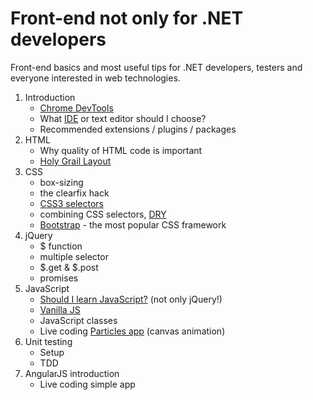 # Front-end not only for .NET developers
Front-end basics and most useful tips for .NET developers, testers and everyone interested in web technologies.

1. Introduction
   * [Chrome DevTools](https://developer.chrome.com/devtools)
   * What [IDE](https://en.wikipedia.org/wiki/Integrated_development_environment) or text editor should I choose?
   * Recommended extensions / plugins / packages
2. HTML
   * Why quality of HTML code is important
   * [Holy Grail Layout](https://en.wikipedia.org/wiki/Holy_Grail_(web_design))
3. CSS
   * box-sizing
   * the clearfix hack
   * [CSS3 selectors](http://caniuse.com/#feat=css-sel3)
   * combining CSS selectors, [DRY](https://en.wikipedia.org/wiki/Don't_repeat_yourself "Don't repeat yourself")
   * [Bootstrap](http://getbootstrap.com) - the most popular CSS framework
4. jQuery
   * $ function
   * multiple selector
   * $.get & $.post
   * promises
5. JavaScript
   * [Should I learn JavaScript?](http://shouldilearnjavascript.com) (not only jQuery!)
   * [Vanilla JS](http://vanilla-js.com)
   * JavaScript classes
   * Live coding [Particles app](https://youtu.be/iedpl-T1lIo) (canvas animation)
6. Unit testing
   * Setup
   * TDD
7. AngularJS introduction
   * Live coding simple app
